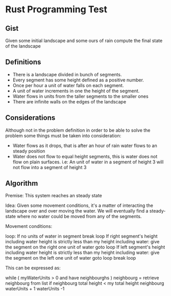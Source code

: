 # Rust Programming Test

## Gist

Given some initial landscape and some ours of rain compute the final state of the landscape


## Definitions

* There is a landscape divided in bunch of segments.
* Every segment has some height defined as a positive number.
* Once per hour a unit of water falls on each segment. 
* A unit of water increments in one the height of the segment.
* Water flows in units from the taller segments to the smaller ones
* There are infinite walls on the edges of the landscape

## Considerations

Although not in the problem definition in order to be able to solve the problem some things
must be taken into consideration:

* Water flows as it drops, that is after an hour of rain water flows to an steady position
* Water does not flow to equal height segments, this is water does not flow on plain surfaces.
  i.e: An unit of water in a segment of height 3 will not flow into a segment of height 3 

## Algorithm

Premise: This system reaches an steady state

Idea: Given some movement conditions, it's a matter of interacting the landscape over
and over moving the water. We will eventually find a steady-state where no water could
be moved from any of the segments.

Movement conditions:

 loop:
    If no units of water in segment
        break loop
    If right segment's height including water height is strictly less than my height including water:
        give the segment on the right one unit of water
        goto loop
    If left segment's height including water height is strictly less than my height including water:
        give the segment on the left one unit of water
        goto loop
    break loop
    
This can be expressed as:

  while ( myWaterUnits > 0 and have neighbourghs )
     neighbourg = retrieve neighbourg from list
     if neighbourg total height < my total height
         neighbourg waterUnits + 1
         waterUnits -1 
